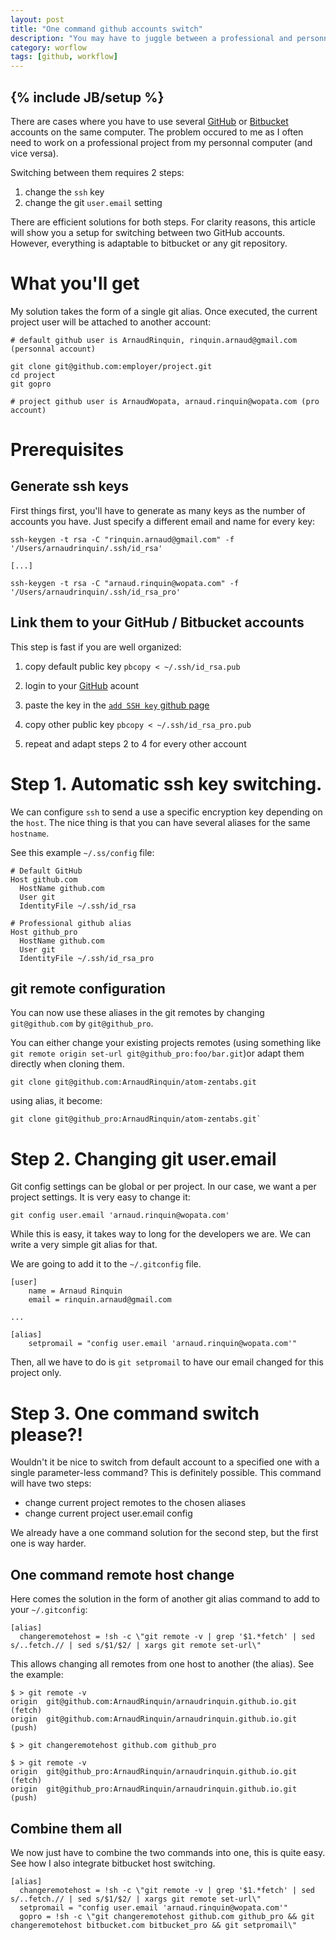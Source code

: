 ```yaml
---
layout: post
title: "One command github accounts switch"
description: "You may have to juggle between a professional and personnal github account. Here is the recipe to do it in one single step"
category: worflow
tags: [github, workflow]
---
```

{% include JB/setup %}
---
There are cases where you have to use several [GitHub](https://github.com) or [Bitbucket](https://bitbucket.com) accounts on the same computer. The problem occured to me as I often need to work on a professional project from my personnal computer (and vice versa).

Switching between them requires 2 steps:

1. change the `ssh` key
2. change the git `user.email` setting

There are efficient solutions for both steps. For clarity reasons, this article will show you a setup for switching between two GitHub accounts. However, everything is adaptable to bitbucket or any git repository.

# What you'll get
My solution takes the form of a single git alias. Once executed, the current project user will be attached to another account:

```
# default github user is ArnaudRinquin, rinquin.arnaud@gmail.com (personnal account)

git clone git@github.com:employer/project.git
cd project
git gopro

# project github user is ArnaudWopata, arnaud.rinquin@wopata.com (pro account)
```

# Prerequisites

## Generate ssh keys

First things first, you'll have to generate as many keys as the number of accounts you have. Just specify a different email and name for every key:

```
ssh-keygen -t rsa -C "rinquin.arnaud@gmail.com" -f '/Users/arnaudrinquin/.ssh/id_rsa'

[...]

ssh-keygen -t rsa -C "arnaud.rinquin@wopata.com" -f '/Users/arnaudrinquin/.ssh/id_rsa_pro'
```

## Link them to your GitHub / Bitbucket accounts
This step is fast if you are well organized:

1. copy default public key `pbcopy < ~/.ssh/id_rsa.pub`
1. login to your [GitHub](https://github.com) acount
1. paste the key in the [`add SSH key` github page](https://github.com/settings/ssh)

1. copy other public key `pbcopy < ~/.ssh/id_rsa_pro.pub`
1. repeat and adapt steps 2 to 4 for every other account

# Step 1. Automatic ssh key switching.
We can configure `ssh` to send a use a specific encryption key depending on the `host`. The nice thing is that you can have several aliases for the same `hostname`.

See this example `~/.ss/config` file:

```
# Default GitHub
Host github.com
  HostName github.com
  User git
  IdentityFile ~/.ssh/id_rsa

# Professional github alias
Host github_pro
  HostName github.com
  User git
  IdentityFile ~/.ssh/id_rsa_pro
```

## git remote configuration
You can now use these aliases in the git remotes by changing `git@github.com` by `git@github_pro`.

You can either change your existing projects remotes (using something like `git remote origin set-url git@github_pro:foo/bar.git`)or adapt them directly when cloning them.

```
git clone git@github.com:ArnaudRinquin/atom-zentabs.git
```

using alias, it become:

```
git clone git@github_pro:ArnaudRinquin/atom-zentabs.git`
```

# Step 2. Changing git user.email

Git config settings can be global or per project. In our case, we want a per project settings. It is very easy to change it:

```
git config user.email 'arnaud.rinquin@wopata.com'
```

While this is easy, it takes way to long for the developers we are. We can write a very simple git alias for that.

We are going to add it to the `~/.gitconfig` file.

```
[user]
	name = Arnaud Rinquin
	email = rinquin.arnaud@gmail.com

...

[alias]
	setpromail = "config user.email 'arnaud.rinquin@wopata.com'"
```

Then, all we have to do is `git setpromail` to have our email changed for this project only.

# Step 3. One command switch please?!
Wouldn't it be nice to switch from default account to a specified one with a single parameter-less command? This is definitely possible. This command will have two steps:

* change current project remotes to the chosen aliases
* change current project user.email config

We already have a one command solution for the second step, but the first one is way harder.

## One command remote host change
Here comes the solution in the form of another git alias command to add to your `~/.gitconfig`:

```
[alias]
  changeremotehost = !sh -c \"git remote -v | grep '$1.*fetch' | sed s/..fetch.// | sed s/$1/$2/ | xargs git remote set-url\"
```

This allows changing all remotes from one host to another (the alias). See the example:

```
$ > git remote -v
origin	git@github.com:ArnaudRinquin/arnaudrinquin.github.io.git (fetch)
origin	git@github.com:ArnaudRinquin/arnaudrinquin.github.io.git (push)

$ > git changeremotehost github.com github_pro

$ > git remote -v
origin	git@github_pro:ArnaudRinquin/arnaudrinquin.github.io.git (fetch)
origin	git@github_pro:ArnaudRinquin/arnaudrinquin.github.io.git (push)
```

## Combine them all
We now just have to combine the two commands into one, this is quite easy. See how I also integrate bitbucket host switching.

```
[alias]
  changeremotehost = !sh -c \"git remote -v | grep '$1.*fetch' | sed s/..fetch.// | sed s/$1/$2/ | xargs git remote set-url\"
  setpromail = "config user.email 'arnaud.rinquin@wopata.com'"
  gopro = !sh -c \"git changeremotehost github.com github_pro && git changeremotehost bitbucket.com bitbucket_pro && git setpromail\"
```
